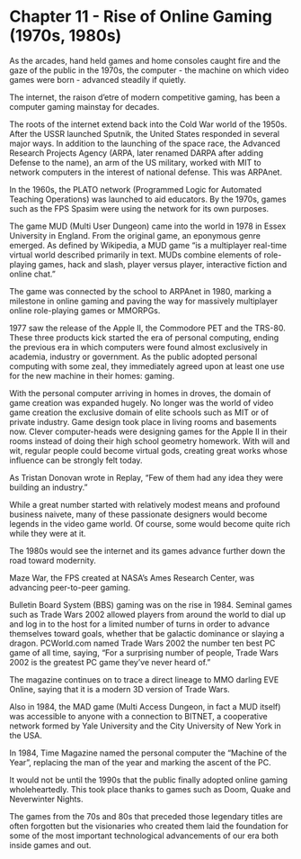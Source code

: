 # Chapter 11 - Rise of Online Gaming (1970s, 1980s)As the arcades, hand held games and home consoles caught fire and the gaze of the public in the 1970s, the computer - the machine on which video games were born - advanced steadily if quietly.The internet, the raison d’etre of modern competitive gaming, has been a computer gaming mainstay for decades.The roots of the internet extend back into the Cold War world of the 1950s. After the USSR launched Sputnik, the United States responded in several major ways. In addition to the launching of the space race, the Advanced Research Projects Agency (ARPA, later renamed DARPA after adding Defense to the name), an arm of the US military, worked with MIT to network computers in the interest of national defense. This was ARPAnet.In the 1960s, the PLATO network (Programmed Logic for Automated Teaching Operations) was launched to aid educators. By the 1970s, games such as the FPS Spasim were using the network for its own purposes.The game MUD (Multi User Dungeon) came into the world in 1978 in Essex University in England. From the original game, an eponymous genre emerged.As defined by Wikipedia, a MUD game “is a multiplayer real-time virtual world described primarily in text. MUDs combine elements of role-playing games, hack and slash, player versus player, interactive fiction and online chat.”The game was connected by the school to ARPAnet in 1980, marking a milestone in online gaming and paving the way for massively multiplayer online role-playing games or MMORPGs.1977 saw the release of the Apple II, the Commodore PET and the TRS-80. These three products kick started the era of personal computing, ending the previous era in which computers were found almost exclusively in academia, industry or government. As the public adopted personal computing with some zeal, they immediately agreed upon at least one use for the new machine in their homes: gaming.With the personal computer arriving in homes in droves, the domain of game creation was expanded hugely. No longer was the world of video game creation the exclusive domain of elite schools such as MIT or of private industry. Game design took place in living rooms and basements now. Clever computer-heads were designing games for the Apple II in their rooms instead of doing their high school geometry homework. With will and wit, regular people could become virtual gods, creating great works whose influence can be strongly felt today.As Tristan Donovan wrote in Replay, “Few of them had any idea they were building an industry.”While a great number started with relatively modest means and profound business naivete, many of these passionate designers would become legends in the video game world. Of course, some would become quite rich while they were at it.The 1980s would see the internet and its games advance further down the road toward modernity.Maze War, the FPS created at NASA’s Ames Research Center, was advancing peer-to-peer gaming.Bulletin Board System (BBS) gaming was on the rise in 1984. Seminal games such as Trade Wars 2002 allowed players from around the world to dial up and log in to the host for a limited number of turns in order to advance themselves toward goals, whether that be galactic dominance or slaying a dragon.PCWorld.com named Trade Wars 2002 the number ten best PC game of all time, saying, “For a surprising number of people, Trade Wars 2002 is the greatest PC game they’ve never heard of.”The magazine continues on to trace a direct lineage to MMO darling EVE Online, saying that it is a modern 3D version of Trade Wars.Also in 1984, the MAD game (Multi Access Dungeon, in fact a MUD itself) was accessible to anyone with a connection to BITNET, a cooperative network formed by Yale University and the City University of New York in the USA.In 1984, Time Magazine named the personal computer the “Machine of the Year”, replacing the man of the year and marking the ascent of the PC.It would not be until the 1990s that the public finally adopted online gaming wholeheartedly. This took place thanks to games such as Doom, Quake and Neverwinter Nights.The games from the 70s and 80s that preceded those legendary titles are often forgotten but the visionaries who created them laid the foundation for some of the most important technological advancements of our era both inside games and out.